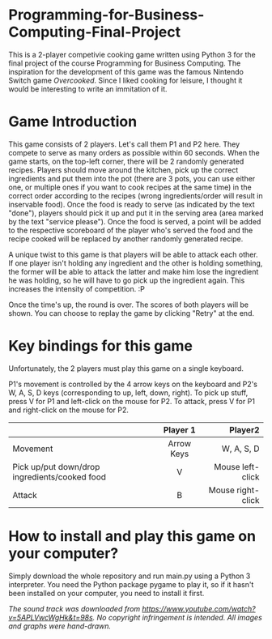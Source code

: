 # Programming-for-Business-Computing-Final-Project

This is a 2-player competivie cooking game written using Python 3 for the final project of the course Programming for Business Computing.
The inspiration for the development of this game was the famous Nintendo Switch game *Overcooked*. Since I liked cooking for leisure, I thought it would be interesting to write an immitation of it. 

# Game Introduction

This game consists of 2 players. Let's call them P1 and P2 here. They compete to serve as many orders as possible within 60 seconds. When the game starts, on the top-left corner, there will be 2 randomly generated recipes. Players should move around the kitchen, pick up the correct ingredients and put them into the pot (there are 3 pots, you can use either one, or multiple ones if you want to cook recipes at the same time) in the correct order according to the recipes (wrong ingredients/order will result in inservable food). Once the food is ready to serve (as indicated by the text "done"), players should pick it up and put it in the serving area (area marked by the text "service please"). Once the food is served, a point will be added to the respective scoreboard of the player who's served the food and the recipe cooked will be replaced by another randomly generated recipe. 

A unique twist to this game is that players will be able to attack each other. If one player isn't holding any ingredient and the other is holding something, the former will be able to attack the latter and make him lose the ingredient he was holding, so he will have to go pick up the ingredient again. This increases the intensity of competition. :P

Once the time's up, the round is over. The scores of both players will be shown. You can choose to replay the game by clicking "Retry" at the end. 

# Key bindings for this game

Unfortunately, the 2 players must play this game on a single keyboard.

P1's movement is controlled by the 4 arrow keys on the keyboard and P2's W, A, S, D keys (corresponding to up, left, down, right). To pick up stuff, press V for P1 and left-click on the mouse for P2. To attack, press V for P1 and right-click on the mouse for P2.

|       | Player 1 | Player2     |
| :---        |    :----:   |          ---: |
| Movement     | Arrow Keys       | W, A, S, D   |
| Pick up/put down/drop ingredients/cooked food   | V         | Mouse left-click     |
| Attack | B | Mouse right-click|

# How to install and play this game on your computer?

Simply download the whole repository and run main.py using a Python 3 interpreter. You need the Python package pygame to play it, so if it hasn't been installed on your computer, you need to install it first. 


*The sound track was downloaded from https://www.youtube.com/watch?v=5APLVwcWgHk&t=98s. No copyright infringement is intended. All images and graphs were hand-drawn.*

